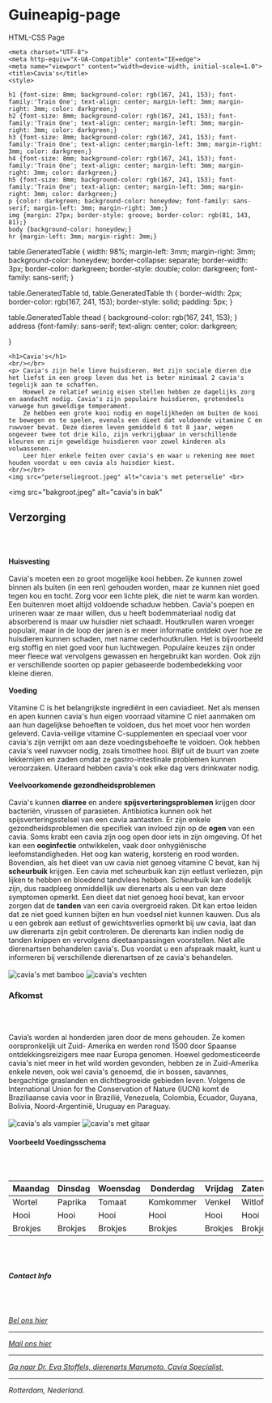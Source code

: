 # Guineapig-page
HTML-CSS Page
<!DOCTYPE html>
<html lang="en">
<head>
  
<link rel="preconnect" href="https://fonts.googleapis.com"> 
<link rel="preconnect" href="https://fonts.gstatic.com" crossorigin> 
<link href="https://fonts.googleapis.com/css2?family=Train+One&display=swap" rel="stylesheet">

    <meta charset="UTF-8">
    <meta http-equiv="X-UA-Compatible" content="IE=edge">
    <meta name="viewport" content="width=device-width, initial-scale=1.0">
    <title>Cavia's</title>
    <style>
    
    h1 {font-size: 8mm; background-color: rgb(167, 241, 153); font-family:'Train One'; text-align: center; margin-left: 3mm; margin-right: 3mm; color: darkgreen;}
    h2 {font-size: 8mm; background-color: rgb(167, 241, 153); font-family:'Train One'; text-align: center; margin-left: 3mm; margin-right: 3mm; color: darkgreen;}
    h3 {font-size: 8mm; background-color: rgb(167, 241, 153); font-family:'Train One'; text-align: center;margin-left: 3mm; margin-right: 3mm; color: darkgreen;}
    h4 {font-size: 8mm; background-color: rgb(167, 241, 153); font-family:'Train One'; text-align: center; margin-left: 3mm; margin-right: 3mm; color: darkgreen;}
    h5 {font-size: 8mm; background-color: rgb(167, 241, 153); font-family:'Train One'; text-align: center; margin-left: 3mm; margin-right: 3mm; color: darkgreen;}
    p {color: darkgreen; background-color: honeydew; font-family: sans-serif; margin-left: 3mm; margin-right: 3mm;}
    img {margin: 27px; border-style: groove; border-color: rgb(81, 143, 81);}
    body {background-color: honeydew;}
    hr {margin-left: 3mm; margin-right: 3mm;}
   

table.GeneratedTable {
  width: 98%;
  margin-left: 3mm;
  margin-right: 3mm;
  background-color: honeydew;
  border-collapse: separate;
  border-width: 3px;
  border-color: darkgreen;
  border-style: double;
  color: darkgreen;
  font-family: sans-serif;
}

table.GeneratedTable td, table.GeneratedTable th {
  border-width: 2px;
  border-color: rgb(167, 241, 153);
  border-style: solid;
  padding: 5px;
}

table.GeneratedTable thead {
  background-color: rgb(167, 241, 153);
}
address {font-family: sans-serif; text-align: center; color: darkgreen;

}
</style>
</head>

<body>
   
    <h1>Cavia's</h1> 
    <br/></br>
    <p> Cavia's zijn hele lieve huisdieren. Het zijn sociale dieren die het liefst in een groep leven dus het is beter minimaal 2 cavia's tegelijk aan te schaffen. 
        Hoewel ze relatief weinig eisen stellen hebben ze dagelijks zorg en aandacht nodig. Cavia's zijn populaire huisdieren, grotendeels vanwege hun geweldige temperament. 
        Ze hebben een grote kooi nodig en mogelijkheden om buiten de kooi te bewegen en te spelen, evenals een dieet dat voldoende vitamine C en ruwvoer bevat. Deze dieren leven gemiddeld 6 tot 8 jaar, wegen ongeveer twee tot drie kilo, zijn verkrijgbaar in verschillende kleuren en zijn geweldige huisdieren voor zowel kinderen als volwassenen. 
        Leer hier enkele feiten over cavia's en waar u rekening mee moet houden voordat u een cavia als huisdier kiest.
    <br/></br>
    <img src="peterseliegroot.jpeg" alt="cavia's met peterselie" <br>
<img src="bakgroot.jpeg" alt="cavia's in bak" 
    <p/> 
    
  <h2>Verzorging</h2>
  <br/></br> 
<p> <strong>Huisvesting</strong> <br/></br>
    Cavia's moeten een zo groot mogelijke kooi hebben. Ze kunnen zowel binnen als buiten (in een ren) gehouden worden, maar ze kunnen niet goed tegen kou en tocht. 
    Zorg voor een lichte plek, die niet te warm kan worden. Een buitenren moet altijd voldoende schaduw hebben. 
    Cavia's poepen en urineren waar ze maar willen, dus u heeft bodemmateriaal nodig dat absorberend is maar uw huisdier niet schaadt. 
    Houtkrullen waren vroeger populair, maar in de loop der jaren is er meer informatie ontdekt over hoe ze huisdieren kunnen schaden, met name cederhoutkrullen. Het is bijvoorbeeld erg stoffig en niet goed voor hun luchtwegen.
    Populaire keuzes zijn onder meer fleece wat vervolgens gewassen en hergebruikt kan worden. Ook zijn er verschillende soorten op papier gebaseerde bodembedekking voor kleine dieren. <br/></br>
    <strong>Voeding</strong>    <br/></br>
    Vitamine C is het belangrijkste ingrediënt in een caviadieet. Net als mensen en apen kunnen cavia's hun eigen voorraad vitamine C niet aanmaken om aan hun dagelijkse behoeften te voldoen, dus het moet voor hen worden geleverd. 
    Cavia-veilige vitamine C-supplementen en speciaal voer voor cavia's zijn verrijkt om aan deze voedingsbehoefte te voldoen. 
    Ook hebben cavia's veel ruwvoer nodig, zoals timothee hooi. Blijf uit de buurt van zoete lekkernijen en zaden omdat ze gastro-intestinale problemen kunnen veroorzaken.
    Uiteraard hebben cavia's ook elke dag vers drinkwater nodig.
<br/></br>
<strong>Veelvoorkomende gezondheidsproblemen</strong> <br/></br>
Cavia's kunnen <strong>diarree</strong> en andere <strong>spijsverteringsproblemen</strong> krijgen door bacteriën, virussen of parasieten. 
Antibiotica kunnen ook het spijsverteringsstelsel van een cavia aantasten.
Er zijn enkele gezondheidsproblemen die specifiek van invloed zijn op de <strong>ogen</strong> van een cavia. Soms krabt een cavia zijn oog open door iets in zijn omgeving.
Of het kan een <strong>ooginfectie</strong> ontwikkelen, vaak door onhygiënische leefomstandigheden. Het oog kan waterig, korsterig en rood worden. 
Bovendien, als het dieet van uw cavia niet genoeg vitamine C bevat, kan hij <strong>scheurbuik</strong> krijgen.
Een cavia met scheurbuik kan zijn eetlust verliezen, pijn lijken te hebben en bloedend tandvlees hebben. 
Scheurbuik kan dodelijk zijn, dus raadpleeg onmiddellijk uw dierenarts als u een van deze symptomen opmerkt. 
Een dieet dat niet genoeg hooi bevat, kan ervoor zorgen dat de <strong>tanden</strong> van een cavia overgroeid raken. Dit kan ertoe leiden dat ze niet goed kunnen bijten en hun voedsel niet kunnen kauwen. 
Dus als u een gebrek aan eetlust of gewichtsverlies opmerkt bij uw cavia, laat dan uw dierenarts zijn gebit controleren. De dierenarts kan indien nodig de tanden knippen en vervolgens dieetaanpassingen voorstellen.
Niet alle dierenartsen behandelen cavia's. Dus voordat u een afspraak maakt, kunt u informeren bij verschillende dierenartsen of ze cavia's behandelen. <br/></br>
    <img src="bamboogroot.jpeg" alt="cavia's met bamboo" <br>
    <img src="vechtengroot.jpeg" alt="cavia's vechten"
</p>

<h3>Afkomst</h3>
<br/></br>
<p> Cavia’s worden al honderden jaren door de mens gehouden. Ze komen oorspronkelijk uit Zuid- Amerika en werden rond 1500 door Spaanse ontdekkingsreizigers mee naar Europa genomen.
    Hoewel gedomesticeerde cavia's niet meer in het wild worden gevonden, hebben ze in Zuid-Amerika enkele neven, ook wel cavia's genoemd, die in bossen, savannes, bergachtige graslanden en dichtbegroeide gebieden leven.
    Volgens de International Union for the Conservation of Nature (IUCN) komt de Braziliaanse cavia voor in Brazilië, Venezuela, Colombia, Ecuador, Guyana, Bolivia, Noord-Argentinië, Uruguay en Paraguay. 
     <br/></br>
    <img src="vampiergroot.jpeg" alt="cavia's als vampier" <br>
    <img src="rockstargroot.jpeg" alt="cavia's met gitaar"
</p>
<h4>Voorbeeld Voedingsschema</h4>
<br/></br>
    <table class="GeneratedTable">
      <thead>
        <tr>
          <th>Maandag</th>
          <th>Dinsdag</th>
          <th>Woensdag</th>
          <th>Donderdag</th>
          <th>Vrijdag</th>
          <th>Zaterdag</th>
          <th>Zondag</th>
        </tr>
      </thead>
      <tbody>
        <tr>
          <td>Wortel</td>
          <td>Paprika</td>
          <td>Tomaat</td>
          <td>Komkommer</td>
          <td>Venkel</td>
          <td>Witlof</td>
          <td>Broccoli</td>
        </tr>
        <tr>
          <td>Hooi</td>
          <td>Hooi</td>
          <td>Hooi</td>
          <td>Hooi</td>
          <td>Hooi</td>
          <td>Hooi</td>
          <td>Hooi</td>
        </tr>
        <tr>
          <td>Brokjes</td>
          <td>Brokjes</td>
          <td>Brokjes</td>
          <td>Brokjes</td>
          <td>Brokjes</td>
          <td>Brokjes</td>
          <td>Brokjes</td>
        </tr>
      </tbody>
    </table>
    <br/></br>   
    <h5>Contact Info</h5>
    <br/></br>
    <address>
        <p>
        <a href="tel:0638188521">Bel ons hier</a><hr>
        <a href="mailto:titepiggies@gmail.com">Mail ons hier</a><br><hr>
        <a href= "https://dierenartsevastoffels.com" >Ga naar Dr. Eva Stoffels, dierenarts Marumoto. Cavia Specialist. </a>  <br>
<hr>
           Rotterdam, Nederland.</p>
    </address>
    <br/></br> <br/></br>
</body>

</html>
